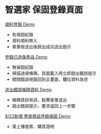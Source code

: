 # 智選家 保固登錄頁面

[順利登錄 Demo](https://coolbahuang.github.io/warranty/)

* 有保固紀錄
* 資料順利帶入
* 表單按送出後跳出成功送出提示

 
[登錄已過保產品 Demo](https://coolbahuang.github.io/warranty/error.html)

* 無保固紀錄
* 掃描過保條碼，頁面載入時立即跳出錯誤提示
* 關閉錯誤視窗回到主畫面，欄位資料為空


[送出錯誤條碼資料 Demo](https://coolbahuang.github.io/warranty/error2.html)

* 條碼資訊有誤，點擊表單送出
* 跳出錯誤提示，要求返回上一步驟


[8/22新增 寄倉商品登錄保固 Demo](https://coolbahuang.github.io/warranty/channel.html)

* 需上傳發票、購買證明
